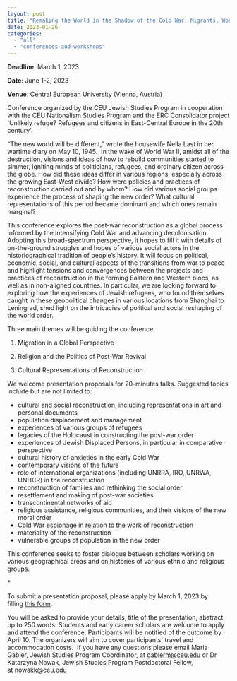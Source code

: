 ```yaml
---
layout: post
title: "Remaking the World in the Shadow of the Cold War: Migrants, Workers, Soldiers, Spies in Post-1945 Reconstruction (Call for Papers)"
date: 2023-01-26
categories: 
  - "all"
  - "conferences-and-workshops"
---
```


**Deadline**: March 1, 2023

**Date**: June 1-2, 2023

**Venue**: Central European University (Vienna, Austria)

Conference organized by the CEU Jewish Studies Program in cooperation with the CEU Nationalism Studies Program and the ERC Consolidator project 'Unlikely refuge? Refugees and citizens in East-Central Europe in the 20th century'.

“The new world will be different,” wrote the housewife Nella Last in her wartime diary on May 10, 1945.  In the wake of World War II, amidst all of the destruction, visions and ideas of how to rebuild communities started to simmer, igniting minds of politicians, refugees, and ordinary citizen across the globe. How did these ideas differ in various regions, especially across the growing East-West divide? How were policies and practices of reconstruction carried out and by whom? How did various social groups experience the process of shaping the new order? What cultural representations of this period became dominant and which ones remain marginal?

This conference explores the post-war reconstruction as a global process informed by the intensifying Cold War and advancing decolonisation. Adopting this broad-spectrum perspective, it hopes to fill it with details of on-the-ground struggles and hopes of various social actors in the historiographical tradition of people’s history. It will focus on political, economic, social, and cultural aspects of the transitions from war to peace and highlight tensions and convergences between the projects and practices of reconstruction in the forming Eastern and Western blocs, as well as in non-aligned countries. In particular, we are looking forward to exploring how the experiences of Jewish refugees, who found themselves caught in these geopolitical changes in various locations from Shanghai to Leningrad, shed light on the intricacies of political and social reshaping of the world order.

Three main themes will be guiding the conference:

1) Migration in a Global Perspective

2) Religion and the Politics of Post-War Revival

3) Cultural Representations of Reconstruction

We welcome presentation proposals for 20-minutes talks. Suggested topics include but are not limited to: 

- cultural and social reconstruction, including representations in art and personal documents
- population displacement and management
- experiences of various groups of refugees
- legacies of the Holocaust in constructing the post-war order
- experiences of Jewish Displaced Persons, in particular in comparative perspective
- cultural history of anxieties in the early Cold War
- contemporary visions of the future
- role of international organizations (including UNRRA, IRO, UNRWA, UNHCR) in the reconstruction
- reconstruction of families and rethinking the social order
- resettlement and making of post-war societies
- transcontinental networks of aid
- religious assistance, religious communities, and their visions of the new moral order
- Cold War espionage in relation to the work of reconstruction
- materiality of the reconstruction
- vulnerable groups of population in the new order

This conference seeks to foster dialogue between scholars working on various geographical areas and on histories of various ethnic and religious groups.

\*

To submit a presentation proposal, please apply by March 1, 2023 by filling [this form](https://docs.google.com/forms/d/e/1FAIpQLSdIN-x_GuuM3VWv-icDUMxgMZQGBQsppR6xwdJtD8TrBf7sIQ/viewform?usp=pp_url).

You will be asked to provide your details, title of the presentation, abstract up to 250 words. Students and early career scholars are welcome to apply and attend the conference. Participants will be notified of the outcome by April 10. The organizers will aim to cover participants' travel and accommodation costs.  If you have any questions please email Maria Gabler, Jewish Studies Program Coordinator, at [gablerm@ceu.edu](mailto:gablerm@ceu.edu) or Dr Katarzyna Nowak, Jewish Studies Program Postdoctoral Fellow, at [nowakk@ceu.edu](mailto:nowakk@ceu.edu)
